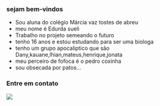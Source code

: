 ### sejam bem-vindos 

- Sou aluna do colégio Márcia vaz tostes de abreu
- meu nome é Edurda sueli
- Trabalho no projeto semeando o futuro
- tenho 16 anos e estou estudando para ser uma biologa
- tenho um grupo apocaliptico que são Dany,kauane,lhian,mateus,henrique,jonata
- meu perceiro de fofoca é o pedro coxinha
- sou obsecada por patos...

### Entre em contato
[](isntragram.com/@eduarda07_sueli)


![](https://media.tenor.com/3NP3M9aViooAAAAi/duck-waddling.gif)
